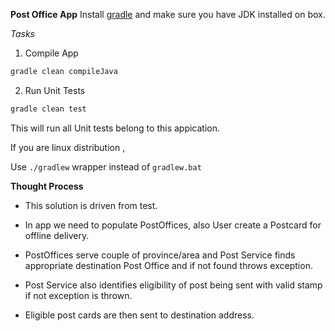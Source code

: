 **Post Office App**
Install [gradle](https://gradle.org/install/) and make sure you have JDK installed on box.

*Tasks*

 1. Compile App
```sh
gradle clean compileJava
```
	
 2. Run Unit Tests
```sh
gradle clean test
```
This will run all Unit tests belong to this appication.

If you are linux distribution , 

Use ```./gradlew```  wrapper instead of ```gradlew.bat```

**Thought Process**

- This solution is driven from test.  

- In app we need to populate PostOffices, also User create a Postcard for offline delivery.

- PostOffices serve couple of province/area and Post Service finds appropriate destination Post Office and if not found throws exception.
 
- Post Service also identifies eligibility of post being sent with valid stamp if not exception is thrown.

- Eligible post cards are then sent to destination address.
 

